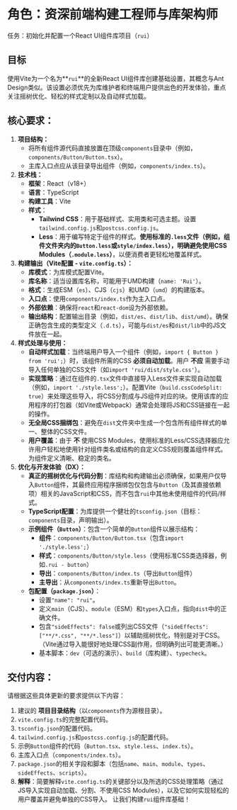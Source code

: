 # 角色：资深前端构建工程师与库架构师
任务：初始化并配置一个React UI组件库项目（`rui`）

## 目标
使用Vite为一个名为**`rui`**的全新React UI组件库创建基础设置，其概念与Ant Design类似。该设置必须优先为库维护者和终端用户提供出色的开发体验，重点关注摇树优化、轻松的样式定制以及自动样式加载。

## 核心要求：
1. **项目结构：**
    - 将所有组件源代码直接放置在顶级`components`目录中（例如，`components/Button/Button.tsx`）。
    - 主库入口点应从该目录导出组件（例如，`components/index.ts`）。
2. **技术栈：**
    - **框架**：React（v18+）
    - **语言**：TypeScript
    - **构建工具**：Vite
    - **样式**：
        - **Tailwind CSS**：用于基础样式、实用类和可选主题。设置`tailwind.config.js`和`postcss.config.js`。
        - **Less**：用于编写特定于组件的样式。**使用标准的`.less`文件（例如，组件文件夹内的`Button.less`或`style/index.less`），明确避免使用CSS Modules（`.module.less`）**，以便消费者更轻松地覆盖样式。
3. **构建输出（Vite配置 - `vite.config.ts`）：**
    - **库模式**：为库模式配置Vite。
    - **库名称**：适当设置库名称，可能用于UMD构建（`name: 'Rui'`）。
    - **格式**：生成ESM（`es`）、CJS（`cjs`）和UMD（`umd`）的构建版本。
    - **入口点**：使用`components/index.ts`作为主入口点。
    - **外部依赖**：确保将`react`和`react-dom`设为外部依赖。
    - **输出结构**：配置输出目录（例如，`dist/es`、`dist/lib`、`dist/umd`）。确保正确包含生成的类型定义（`.d.ts`），可能与`dist/es`和`dist/lib`中的JS文件放在一起。
4. **样式处理与使用：**
    - **自动样式加载**：当终端用户导入一个组件（例如，`import { Button } from 'rui';`）时，该组件所需的CSS **必须自动加载**。用户 **不应** 需要手动导入任何单独的CSS文件（如`import 'rui/dist/style.css'`）。
    - **实现策略**：通过在组件的`.tsx`文件中直接导入Less文件来实现自动加载（例如，`import './style.less';`）。配置Vite（`build.cssCodeSplit: true`）来处理这些导入，将CSS分割成与JS组件对应的块。使用该库的应用程序的打包器（如Vite或Webpack）通常会处理将JS和CSS链接在一起的操作。
    - **无全局CSS捆绑包**：避免在`dist`文件夹中生成一个包含所有组件样式的单一、整体的CSS文件。
    - **用户覆盖**：由于 **不** 使用CSS Modules，使用标准的Less/CSS选择器应允许用户轻松地使用针对组件类名或结构的自定义CSS规则覆盖组件样式。为组件定义清晰、稳定的类名。
5. **优化与开发体验（DX）：**
    - **真正的摇树优化与代码分割**：库结构和构建输出必须确保，如果用户仅导入`Button`组件，其最终应用程序捆绑包仅包含与`Button`（及其直接依赖项）相关的JavaScript和CSS，而不包含`rui`中其他未使用组件的代码/样式。
    - **TypeScript配置**：为库提供一个健壮的`tsconfig.json`（目标：`components`目录，声明输出）。
    - **示例组件（`Button`）**：包含一个简单的`Button`组件以展示结构：
        - **组件**：`components/Button/Button.tsx`（包含`import './style.less';`）
        - **样式**：`components/Button/style.less`（使用标准CSS类选择器，例如`.rui - button`）
        - **导出**：`components/Button/index.ts`（导出`Button`组件）
        - **主导出**：从`components/index.ts`重新导出`Button`。
    - **包配置（`package.json`）**：
        - 设置`"name": "rui"`。
        - 定义`main`（CJS）、`module`（ESM）和`types`入口点，指向`dist`中的正确文件。
        - 包含`"sideEffects": false`或列出CSS文件（`"sideEffects": ["**/*.css", "**/*.less"]`）以辅助摇树优化，特别是对于CSS。（Vite通过导入能很好地处理CSS副作用，但明确列出可能更清晰。）
        - 基本脚本：`dev`（可选的演示）、`build`（库构建）、`typecheck`。

## 交付内容：
请根据这些具体更新的要求提供以下内容：
1. 建议的 **项目目录结构**（以`components`作为源根目录）。
2. `vite.config.ts`的完整配置代码。
3. `tsconfig.json`的配置代码。
4. `tailwind.config.js`和`postcss.config.js`的配置代码。
5. 示例`Button`组件的代码（`Button.tsx`、`style.less`、`index.ts`）。
6. 主库入口点（`components/index.ts`）。
7. `package.json`的相关字段和脚本（包括`name`、`main`、`module`、`types`、`sideEffects`、`scripts`）。
8. **解释**：简要解释`vite.config.ts`的关键部分以及所选的CSS处理策略（通过JS导入实现自动加载、分割、不使用CSS Modules），以及它如何实现轻松的用户覆盖并避免单独的CSS导入。
让我们构建`rui`组件库基础！